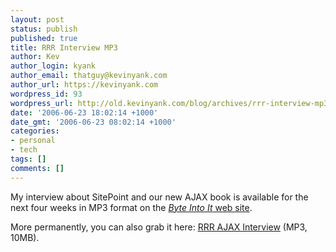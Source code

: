 ```yaml
---
layout: post
status: publish
published: true
title: RRR Interview MP3
author: Kev
author_login: kyank
author_email: thatguy@kevinyank.com
author_url: https://kevinyank.com
wordpress_id: 93
wordpress_url: http://old.kevinyank.com/blog/archives/rrr-interview-mp3/
date: '2006-06-23 18:02:14 +1000'
date_gmt: '2006-06-23 08:02:14 +1000'
categories:
- personal
- tech
tags: []
comments: []
---
```

<p>My interview about SitePoint and our new AJAX book is available for the next four weeks in MP3 format on the <a href="http://rrr.org.au/onair.php?pid=24"><cite>Byte Into It</cite> web site</a>.</p>
<p>More permanently, you can also grab it here: <a href="/blog/wp-content/uploads/BII3RRRWed21Jun2006.mp3">RRR AJAX Interview</a> (MP3, 10MB).</p>
